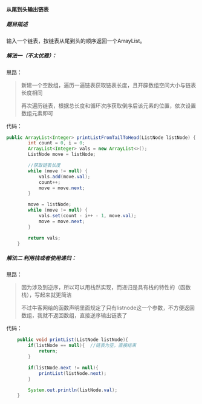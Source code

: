 #### 从尾到头输出链表



##### 题目描述

输入一个链表，按链表从尾到头的顺序返回一个ArrayList。



##### 解法一（不太优雅）：

思路：

> 新建一个空数组，遍历一遍链表获取链表长度，且开辟数组空间大小与链表长度相同
>
> 再次遍历链表，根据总长度和循环次序获取倒序后该元素的位置，依次设置数组元素即可

代码：

```java
public ArrayList<Integer> printListFromTailToHead(ListNode listNode) {
        int count = 0, i = 0;
        ArrayList<Integer> vals = new ArrayList<>();
        ListNode move = listNode;

        //获取链表长度
        while (move != null) {
            vals.add(move.val);
            count++;
            move = move.next;
        }

        move = listNode;
        while (move != null) {
            vals.set(count - i++ - 1, move.val);
            move = move.next;
        }

        return vals;
    }
```





##### 解法二  利用栈或者使用递归：

思路：

>  因为涉及到逆序，所以可以用栈然实现，而递归是具有栈的特性的（函数栈），写起来就更简洁
>
> 不过牛客网给的函数声明里面规定了只有listnode这一个参数，不方便返回数组，我就不返回数组，直接逆序输出链表了

代码：

```java
    public void printList(ListNode listNode){
        if(listNode == null){  //链表为空，直接结束
            return;
        }

        if(listNode.next != null){
            printList(listNode.next);
        }

        System.out.println(listNode.val);
    }
```



